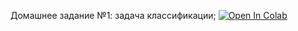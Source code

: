 
Домашнее задание №1: задача классификации; [![Open In Colab](https://colab.research.google.com/assets/colab-badge.svg)](https://colab.research.google.com/github/girafe-ai/ml-course/blob/23f_ptml/homeworks/hw01_classification/hw01_classification_pipeline.ipynb)